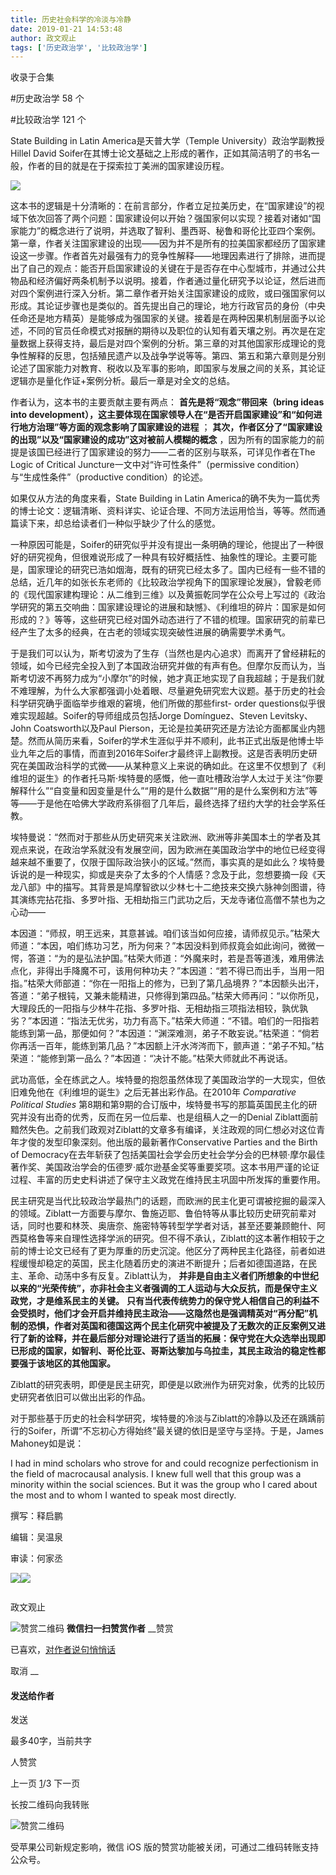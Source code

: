 ```yaml
---
title: 历史社会科学的冷淡与冷静
date: 2019-01-21 14:53:48
author: 政文观止
tags: ['历史政治学', '比较政治学']
---
```



收录于合集

#历史政治学 58 个

#比较政治学 121 个

State Building in Latin America是天普大学（Temple University）政治学副教授Hillel David
Soifer在其博士论文基础之上形成的著作，正如其简洁明了的书名一般，作者的目的就是在于探索拉丁美洲的国家建设历程。

  

![](/images/472/2.png)

  

这本书的逻辑是十分清晰的：在前言部分，作者立足拉美历史，在“国家建设”的视域下依次回答了两个问题：国家建设何以开始？强国家何以实现？接着对诸如“国家能力”的概念进行了说明，并选取了智利、墨西哥、秘鲁和哥伦比亚四个案例。第一章，作者关注国家建设的出现——因为并不是所有的拉美国家都经历了国家建设这一步骤。作者首先对最强有力的竞争性解释——地理因素进行了排除，进而提出了自己的观点：能否开启国家建设的关键在于是否存在中心型城市，并通过公共物品和经济偏好两条机制予以说明。接着，作者通过量化研究予以论证，然后进而对四个案例进行深入分析。第二章作者开始关注国家建设的成败，或曰强国家何以形成。其论证步骤也是类似的。首先提出自己的理论，地方行政官员的身份（中央任命还是地方精英）是能够成为强国家的关键。接着是在两种因果机制层面予以论述，不同的官员任命模式对报酬的期待以及职位的认知有着天壤之别。再次是在定量数据上获得支持，最后是对四个案例的分析。第三章的对其他国家形成理论的竞争性解释的反思，包括殖民遗产以及战争学说等等。第四、第五和第六章则是分别论述了国家能力对教育、税收以及军事的影响，即国家与发展之间的关系，其论证逻辑亦是量化作证+案例分析。最后一章是对全文的总结。  

  

作者认为，这本书的主要贡献主要有两点： **首先是将“观念”带回来（bring ideas into
development），这主要体现在国家领导人在“是否开启国家建设”和“如何进行地方治理”等方面的观念影响了国家建设的进程** ；
**其次，作者区分了“国家建设的出现”以及“国家建设的成功”这对被前人模糊的概念**
，因为所有的国家能力的前提是该国已经进行了国家建设的努力——二者的区别与联系，可详见作者在The Logic of Critical
Juncture一文中对“许可性条件”（permissive condition）与“生成性条件”（productive condition）的论述。

如果仅从方法的角度来看，State Building in Latin
America的确不失为一篇优秀的博士论文：逻辑清晰、资料详实、论证合理、不同方法运用恰当，等等。然而通篇读下来，却总给读者们一种似乎缺少了什么的感觉。

一种原因可能是，Soifer的研究似乎并没有提出一条明确的理论，他提出了一种很好的研究视角，但很难说形成了一种具有较好概括性、抽象性的理论。主要可能是，国家理论的研究已浩如烟海，既有的研究已经太多了。国内已经有一些不错的总结，近几年的如张长东老师的《比较政治学视角下的国家理论发展》，曾毅老师的《现代国家建构理论：从二维到三维》以及黄振乾同学在公众号上写过的《政治学研究的第五交响曲：国家建设理论的进展和缺憾》、《利维坦的碎片：国家是如何形成的？》等等，这些研究已经对国外动态进行了不错的梳理。国家研究的前辈已经产生了太多的经典，在古老的领域实现突破性进展的确需要学术勇气。

于是我们可以认为，斯考切波为了生存（当然也是内心追求）而离开了曾经耕耘的领域，如今已经完全投入到了本国政治研究并做的有声有色。但摩尔反而认为，当斯考切波不再努力成为“小摩尔”的时候，她才真正地实现了自我超越；于是我们就不难理解，为什么大家都强调小处着眼、尽量避免研究宏大议题。基于历史的社会科学研究确乎面临举步维艰的窘境，他们所做的那些first-
order questions似乎很难实现超越。Soifer的导师组成员包括Jorge Domínguez、Steven Levitsky、John
Coatsworth以及Paul
Pierson，无论是拉美研究还是方法论方面都属业内翘楚。然而从简历来看，Soifer的学术生涯似乎并不顺利，此书正式出版是他博士毕业九年之后的事情，而直到2016年Soifer才最终评上副教授。这是否表明历史研究在美国政治科学的式微——从某种意义上来说的确如此。在这里不仅想到了《利维坦的诞生》的作者托马斯·埃特曼的感慨，他一直吐槽政治学人太过于关注“你要解释什么”“自变量和因变量是什么”“用的是什么数据”“用的是什么案例和方法”等等——于是他在哈佛大学政府系徘徊了几年后，最终选择了纽约大学的社会学系任教。

埃特曼说：“然而对于那些从历史研究来关注欧洲、欧洲等非美国本土的学者及其观点来说，在政治学系就没有发展空间，因为欧洲在美国政治学中的地位已经变得越来越不重要了，仅限于国际政治狭小的区域。”然而，事实真的是如此么？埃特曼诉说的是一种现实，抑或是夹杂了太多的个人情感？念及于此，忽想要摘一段《天龙八部》中的描写。其背景是鸠摩智欲以少林七十二绝技来交换六脉神剑图谱，待其演练完拈花指、多罗叶指、无相劫指三门武功之后，天龙寺诸位高僧不禁也为之心动——

本因道：“师叔，明王远来，其意甚诚。咱们该当如何应接，请师叔见示。”枯荣大师道：“本因，咱们练功习艺，所为何来？”本因没料到师叔竟会如此询问，微微一愕，答道：“为的是弘法护国。”枯荣大师道：“外魔来时，若是吾等道浅，难用佛法点化，非得出手降魔不可，该用何种功夫？”本因道：“若不得已而出手，当用一阳指。”枯荣大师部道：“你在一阳指上的修为，已到了第几品境界？”本因额头出汗，答道：“弟子根钝，又兼未能精进，只修得到第四品。”枯荣大师再问：“以你所见，大理段氏的一阳指与少林牛花指、多罗叶指、无相劫指三项指法相较，孰优孰劣？”本因道：“指法无优劣，功力有高下。”枯荣大师道：“不错。咱们的一阳指若能练到第一品，那便如何？”本因道：“渊深难测，弟子不敢妄说。”枯荣道：“倘若你再活一百年，能练到第几品？”本因额上汗水涔涔而下，颤声道：“弟子不知。”枯荣道：“能修到第一品么？”本因道：“决计不能。”枯荣大师就此不再说话。

武功高低，全在练武之人。埃特曼的抱怨虽然体现了美国政治学的一大现实，但依旧难免他在《利维坦的诞生》之后无甚出彩作品。在2010年 _Comparative
Political Studies_
第8期和第9期的合订版中，埃特曼书写的那篇英国民主化的研究并没有出奇的优秀，反而在另一位后辈、也是组稿人之一的Denial
Ziblatt面前黯然失色。之前我们政观对Ziblatt的文章多有编译，关注政观的同仁想必对这位青年才俊的发型印象深刻。他出版的最新著作Conservative
Parties and the Birth of
Democracy在去年斩获了包括美国社会学会历史社会学分会的巴林顿·摩尔最佳著作奖、美国政治学会的伍德罗·威尔逊基金奖等重要奖项。这本书用严谨的论证过程、丰富的历史史料讲述了保守主义政党在维持民主巩固中所发挥的重要作用。

民主研究是当代比较政治学最热门的话题，而欧洲的民主化更可谓被挖掘的最深入的领域。Ziblatt一方面要与摩尔、鲁施迈耶、鲁伯特等从事比较历史研究前辈对话，同时也要和林茨、奥唐奈、施密特等转型学学者对话，甚至还要兼顾鲍什、阿西莫格鲁等来自理性选择学派的研究。但不得不承认，Ziblatt的这本著作相较于之前的博士论文已经有了更为厚重的历史沉淀。他区分了两种民主化路径，前者如进程缓慢却稳定的英国，民主化随着历史的演进不断提升；后者如德国道路，在民主、革命、动荡中多有反复。Ziblatt认为，
**并非是自由主义者们所想象的中世纪以来的“光荣传统”，亦非社会主义者强调的工人运动与大众反抗，而是保守主义政党，才是维系民主的关键。**
**只有当代表传统势力的保守党人相信自己的利益不会受损时，他们才会开启并维持民主政治——这隐然也是强调精英对“再分配”机制的恐惧，作者对英国和德国这两个民主化研究中被提及了无数次的正反案例又进行了新的诠释，并在最后部分对理论进行了适当的拓展：保守党在大众选举出现即已形成的国家，如智利、哥伦比亚、哥斯达黎加与乌拉圭，其民主政治的稳定性都要强于该地区的其他国家。**

Ziblatt的研究表明，即便是民主研究，即便是以欧洲作为研究对象，优秀的比较历史研究者依旧可以做出出彩的作品。

对于那些基于历史的社会科学研究，埃特曼的冷淡与Ziblatt的冷静以及还在踽踽前行的Soifer，所谓“不忘初心方得始终”最关键的依旧是坚守与坚持。于是，James
Mahoney如是说：

I had in mind scholars who strove for and could recognize perfectionism in the
field of macrocausal analysis. I knew full well that this group was a minority
within the social sciences. But it was the group who I cared about the most
and to whom I wanted to speak most directly.

撰写：释启鹏

编辑：吴温泉

审读：何家丞

![](/images/472/3.jpeg)![](/images/472/4.jpeg)

  

![]()

政文观止

![赞赏二维码]() **微信扫一扫赞赏作者** __赞赏

已喜欢，[对作者说句悄悄话](javascript:;)

取消 __

#### 发送给作者

发送

最多40字，当前共字

[](javascript:;) 人赞赏

上一页 [1](javascript:;)/3 下一页

长按二维码向我转账

![赞赏二维码]()

受苹果公司新规定影响，微信 iOS 版的赞赏功能被关闭，可通过二维码转账支持公众号。

